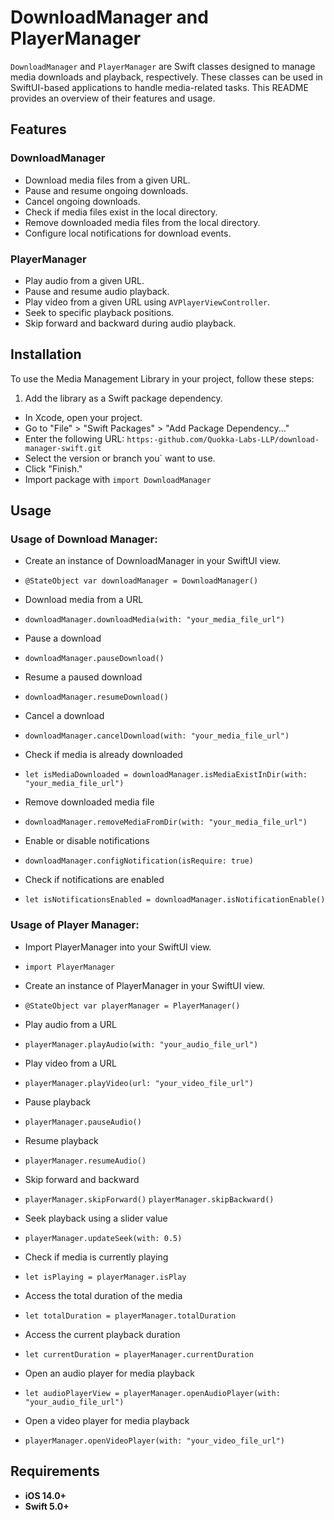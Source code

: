 # DownloadManager and PlayerManager

`DownloadManager` and `PlayerManager` are Swift classes designed to manage media downloads and playback, respectively. These classes can be used in SwiftUI-based applications to handle media-related tasks. This README provides an overview of their features and usage.

## Features

### DownloadManager

- Download media files from a given URL.
- Pause and resume ongoing downloads.
- Cancel ongoing downloads.
- Check if media files exist in the local directory.
- Remove downloaded media files from the local directory.
- Configure local notifications for download events.

### PlayerManager

- Play audio from a given URL.
- Pause and resume audio playback.
- Play video from a given URL using `AVPlayerViewController`.
- Seek to specific playback positions.
- Skip forward and backward during audio playback.

## Installation

To use the Media Management Library in your project, follow these steps:

1. Add the library as a Swift package dependency.

- In Xcode, open your project.
- Go to "File" > "Swift Packages" > "Add Package Dependency..."
- Enter the following URL: `https:-github.com/Quokka-Labs-LLP/download-manager-swift.git`
- Select the version or branch you` want to use.
- Click "Finish."
- Import package with `import DownloadManager`


## Usage

### Usage of Download Manager:

- Create an instance of DownloadManager in your SwiftUI view.
- `@StateObject var downloadManager = DownloadManager()`

- Download media from a URL
- `downloadManager.downloadMedia(with: "your_media_file_url")`

- Pause a download
- `downloadManager.pauseDownload()`

- Resume a paused download
- `downloadManager.resumeDownload()`

- Cancel a download
- `downloadManager.cancelDownload(with: "your_media_file_url")`

- Check if media is already downloaded
- `let isMediaDownloaded = downloadManager.isMediaExistInDir(with: "your_media_file_url")`

- Remove downloaded media file
- `downloadManager.removeMediaFromDir(with: "your_media_file_url")`

- Enable or disable notifications
- `downloadManager.configNotification(isRequire: true)`

- Check if notifications are enabled
- `let isNotificationsEnabled = downloadManager.isNotificationEnable()`

### Usage of Player Manager:

- Import PlayerManager into your SwiftUI view.
- `import PlayerManager`

- Create an instance of PlayerManager in your SwiftUI view.
- `@StateObject var playerManager = PlayerManager()`

- Play audio from a URL
- `playerManager.playAudio(with: "your_audio_file_url")`

- Play video from a URL
- `playerManager.playVideo(url: "your_video_file_url")`

- Pause playback
- `playerManager.pauseAudio()`

- Resume playback
- `playerManager.resumeAudio()`

- Skip forward and backward
- `playerManager.skipForward()`
`playerManager.skipBackward()`

- Seek playback using a slider value
- `playerManager.updateSeek(with: 0.5)`

- Check if media is currently playing
- `let isPlaying = playerManager.isPlay`

- Access the total duration of the media
- `let totalDuration = playerManager.totalDuration`

- Access the current playback duration
- `let currentDuration = playerManager.currentDuration`

- Open an audio player for media playback
- `let audioPlayerView = playerManager.openAudioPlayer(with: "your_audio_file_url")`

- Open a video player for media playback
- `playerManager.openVideoPlayer(with: "your_video_file_url")`


## Requirements
- **iOS 14.0+**
- **Swift 5.0+**
